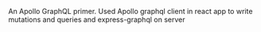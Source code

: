 An Apollo GraphQL primer. Used Apollo graphql client in react app to write mutations and queries and express-graphql on server
